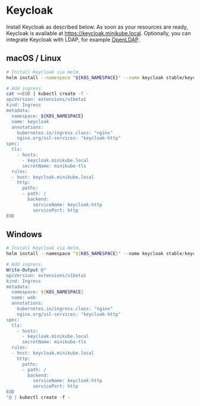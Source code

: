 # Keycloak

Install Keycloak as described below.
As soon as your resources are ready, Keycloak is available at
<https://keycloak.minikube.local>.
Optionally, you can integrate Keycloak with LDAP, for example
[OpenLDAP](openldap.md).

## macOS / Linux

```zsh
# Install Keycloak via Helm.
helm install --namespace "${K8S_NAMESPACE}" --name keycloak stable/keycloak

# Add ingress.
cat <<EOD | kubectl create -f -
apiVersion: extensions/v1beta1
kind: Ingress
metadata:
  namespace: ${K8S_NAMESPACE}
  name: keycloak
  annotations:
    kubernetes.io/ingress.class: "nginx"
    nginx.org/ssl-services: "keycloak-http"
spec:
  tls:
    - hosts:
      - keycloak.minikube.local
      secretName: minikube-tls
  rules:
  - host: keycloak.minikube.local
    http:
      paths:
      - path: /
        backend:
          serviceName: keycloak-http
          servicePort: http
EOD
```

## Windows

```powershell
# Install Keycloak via Helm.
helm install --namespace "${K8S_NAMESPACE}" --name keycloak stable/keycloak

# Add ingress.
Write-Output @"
apiVersion: extensions/v1beta1
kind: Ingress
metadata:
  namespace: ${K8S_NAMESPACE}
  name: web
  annotations:
    kubernetes.io/ingress.class: "nginx"
    nginx.org/ssl-services: "keycloak-http"
spec:
  tls:
    - hosts:
      - keycloak.minikube.local
      secretName: minikube-tls
  rules:
  - host: keycloak.minikube.local
    http:
      paths:
      - path: /
        backend:
          serviceName: keycloak-http
          servicePort: http
EOD
"@ | kubectl create -f -
```
